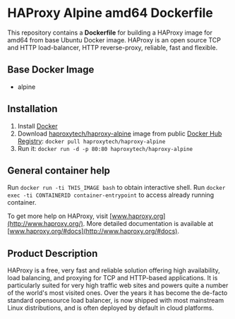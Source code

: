 HAProxy Alpine amd64 Dockerfile
===============================

This repository contains a **Dockerfile** for building a HAProxy image for amd64
from base Ubuntu Docker image. HAProxy is an open source TCP and HTTP
load-balancer, HTTP reverse-proxy, reliable, fast and flexible.

Base Docker Image
-----------------

* alpine

Installation
------------

1. Install [Docker](https://www.docker.com/)
2. Download [haproxytech/haproxy-alpine](https://registry.hub.docker.com/u/haproxytech/haproxy-alpine/) image from public [Docker Hub Registry](https://registry.hub.docker.com/): `docker pull haproxytech/haproxy-alpine`
3. Run it: `docker run -d -p 80:80 haproxytech/haproxy-alpine`

General container help
----------------------

Run `docker run -ti THIS_IMAGE bash` to obtain interactive shell.
Run `docker exec -ti CONTAINERID container-entrypoint` to access already running container.

To get more help on HAProxy, visit [www.haproxy.org](http://www.haproxy.org/). More detailed documentation
is available at [www.haproxy.org/#docs](http://www.haproxy.org/#docs).

Product Description
-------------------

HAProxy is a free, very fast and reliable solution offering high availability,
load balancing, and proxying for TCP and HTTP-based applications. It is
particularly suited for very high traffic web sites and powers quite a number of
the world's most visited ones. Over the years it has become the de-facto
standard opensource load balancer, is now shipped with most mainstream Linux
distributions, and is often deployed by default in cloud platforms. 
